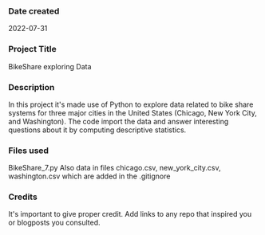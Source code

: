 ### Date created
2022-07-31

### Project Title
BikeShare exploring Data

### Description
In this project it's made use of Python to explore data related to bike share systems for three major cities in the United States (Chicago, New York City, and Washington). The code import the data and answer interesting questions about it by computing descriptive statistics.

### Files used
BikeShare_7.py
Also data in files chicago.csv, new_york_city.csv, washington.csv which are added in the .gitignore

### Credits
It's important to give proper credit. Add links to any repo that inspired you or blogposts you consulted.

